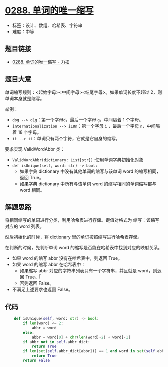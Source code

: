 # [0288. 单词的唯一缩写](https://leetcode.cn/problems/unique-word-abbreviation/)

- 标签：设计、数组、哈希表、字符串
- 难度：中等

## 题目链接

- [0288. 单词的唯一缩写 - 力扣](https://leetcode.cn/problems/unique-word-abbreviation/)

## 题目大意

单词缩写规则：<起始字母><中间字母><结尾字母>。如果单词长度不超过 2，则单词本身就是缩写。

举例：

- `dog --> d1g`：第一个字母`d`，最后一个字母 `g`，中间隔着 1 个字母。
- `internationalization --> i18n`：第一个字母 `i` ，最后一个字母 `n`，中间隔着 18 个字母。
- `it --> it`：单词只有两个字符，它就是它自身的缩写。

要求实现 ValidWordAbbr 类：

- `ValidWordAbbr(dictionary: List[str]):`使用单词字典初始化对象
- `def isUnique(self, word: str) -> bool:`
  - 如果字典 dictionary 中没有其他单词的缩写与该单词 word 的缩写相同，返回 True。
  - 如果字典 dictionary 中所有与该单词 word 的缩写相同的单词缩写都与 word 相同。

## 解题思路

将相同缩写的单词进行分类，利用哈希表进行存储。键值对格式为 缩写：该缩写对应的 word 列表。

然后初始化的时候，将 dictionary 里的单词按照缩写进行哈希表存储。

在判断的时候，先判断单词 word 的缩写是否能在哈希表中找到对应的映射关系。

- 如果 word 的缩写 abbr 没有在哈希表中，则返回 True。
- 如果 word 的缩写 abbr 在哈希表中：
  - 如果缩写 abbr 对应的字符串列表只有一个字符串，并且就是 word，则返回 True。Ï
  - 否则返回 False。
- 不满足上述要求也返回 False。

## 代码

```python
    def isUnique(self, word: str) -> bool:
        if len(word) <= 2:
            abbr = word
        else:
            abbr = word[0] + chr(len(word)-2) + word[-1]
        if abbr not in self.abbr_dict:
            return True
        if len(set(self.abbr_dict[abbr])) == 1 and word in set(self.abbr_dict[abbr]):
            return True
        return False
```


